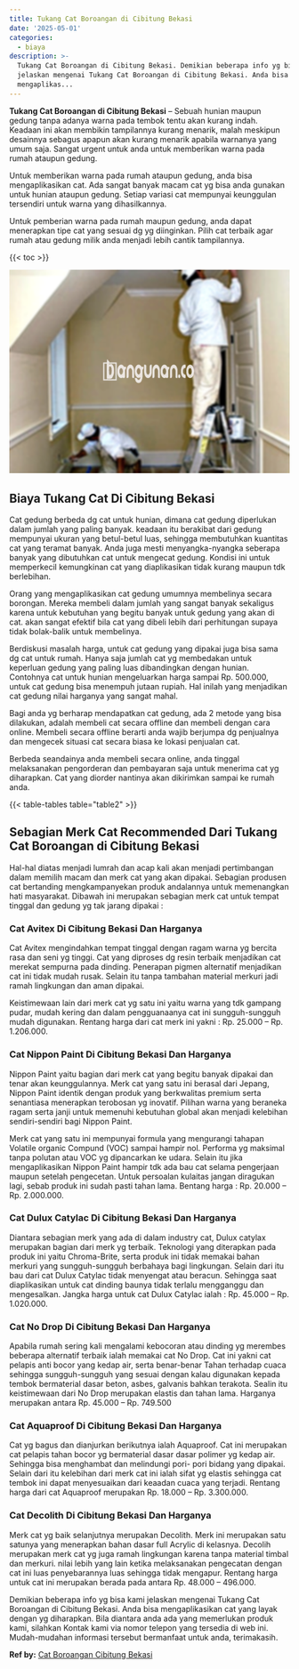 ```yaml
---
title: Tukang Cat Boroangan di Cibitung Bekasi
date: '2025-05-01'
categories:
  - biaya
description: >-
  Tukang Cat Boroangan di Cibitung Bekasi. Demikian beberapa info yg bisa kami
  jelaskan mengenai Tukang Cat Boroangan di Cibitung Bekasi. Anda bisa
  mengaplikas...
---
```


**Tukang Cat Boroangan di Cibitung Bekasi** – Sebuah hunian maupun gedung tanpa adanya warna pada tembok tentu akan kurang indah. Keadaan ini akan membikin tampilannya kurang menarik, malah meskipun desainnya sebagus apapun akan kurang menarik apabila warnanya yang umum saja. Sangat urgent untuk anda untuk memberikan warna pada rumah ataupun gedung.

Untuk memberikan warna pada rumah ataupun gedung, anda bisa mengaplikasikan cat. Ada sangat banyak macam cat yg bisa anda gunakan untuk hunian ataupun gedung. Setiap variasi cat mempunyai keunggulan tersendiri untuk warna yang dihasilkannya.

Untuk pemberian warna pada rumah maupun gedung, anda dapat menerapkan tipe cat yang sesuai dg yg diinginkan. Pilih cat terbaik agar rumah atau gedung milik anda menjadi lebih cantik tampilannya.

{{< toc >}}

![Tukang Cat Boroangan di Cibitung Bekasi](/images/jasa-cat-murah29.png)

## Biaya Tukang Cat Di Cibitung Bekasi

Cat gedung berbeda dg cat untuk hunian, dimana cat gedung diperlukan dalam jumlah yang paling banyak. keadaan itu berakibat dari gedung mempunyai ukuran yang betul-betul luas, sehingga membutuhkan kuantitas cat yang teramat banyak. Anda juga mesti menyangka-nyangka seberapa banyak yang dibutuhkan cat untuk mengecat gedung. Kondisi ini untuk memperkecil kemungkinan cat yang diaplikasikan tidak kurang maupun tdk berlebihan.

Orang yang mengaplikasikan cat gedung umumnya membelinya secara borongan. Mereka membeli dalam jumlah yang sangat banyak sekaligus karena untuk kebutuhan yang begitu banyak untuk gedung yang akan di cat. akan sangat efektif bila cat yang dibeli lebih dari perhitungan supaya tidak bolak-balik untuk membelinya.

Berdiskusi masalah harga, untuk cat gedung yang dipakai juga bisa sama dg cat untuk rumah. Hanya saja jumlah cat yg membedakan untuk keperluan gedung yang paling luas dibandingkan dengan hunian. Contohnya cat untuk hunian mengeluarkan harga sampai Rp. 500.000, untuk cat gedung bisa menempuh jutaan rupiah. Hal inilah yang menjadikan cat gedung nilai harganya yang sangat mahal.

Bagi anda yg berharap mendapatkan cat gedung, ada 2 metode yang bisa dilakukan, adalah membeli cat secara offline dan membeli dengan cara online. Membeli secara offline berarti anda wajib berjumpa dg penjualnya dan mengecek situasi cat secara biasa ke lokasi penjualan cat.

Berbeda seandainya anda membeli secara online, anda tinggal melaksanakan pengorderan dan pembayaran saja untuk menerima cat yg diharapkan. Cat yang diorder nantinya akan dikirimkan sampai ke rumah anda.

{{< table-tables table="table2" >}}

## Sebagian Merk Cat Recommended Dari Tukang Cat Boroangan di Cibitung Bekasi

Hal-hal diatas menjadi lumrah dan acap kali akan menjadi pertimbangan dalam memilih macam dan merk cat yang akan dipakai. Sebagian produsen cat bertanding mengkampanyekan produk andalannya untuk memenangkan hati masyarakat. Dibawah ini merupakan sebagian merk cat untuk tempat tinggal dan gedung yg tak jarang dipakai :

### Cat Avitex Di Cibitung Bekasi Dan Harganya

Cat Avitex mengindahkan tempat tinggal dengan ragam warna yg bercita rasa dan seni yg tinggi. Cat yang diproses dg resin terbaik menjadikan cat merekat sempurna pada dinding. Penerapan pigmen alternatif menjadikan cat ini tidak mudah rusak. Selain itu tanpa tambahan material merkuri jadi ramah lingkungan dan aman dipakai.

Keistimewaan lain dari merk cat yg satu ini yaitu warna yang tdk gampang pudar, mudah kering dan dalam pengguanaanya cat ini sungguh-sungguh mudah digunakan. Rentang harga dari cat merk ini yakni : Rp. 25.000 – Rp. 1.206.000.

### Cat Nippon Paint Di Cibitung Bekasi Dan Harganya

Nippon Paint yaitu bagian dari merk cat yang begitu banyak dipakai dan tenar akan keunggulannya. Merk cat yang satu ini berasal dari Jepang, Nippon Paint identik dengan produk yang berkwalitas premium serta senantiasa menerapkan terobosan yg inovatif. Pilihan warna yang beraneka ragam serta janji untuk memenuhi kebutuhan global akan menjadi kelebihan sendiri-sendiri bagi Nippon Paint.

Merk cat yang satu ini mempunyai formula yang mengurangi tahapan Volatile organic Compund (VOC) sampai hampir nol. Performa yg maksimal tanpa polutan atau VOC yg dipancarkan ke udara. Selain itu jika mengaplikasikan Nippon Paint hampir tdk ada bau cat selama pengerjaan maupun setelah pengecetan. Untuk persoalan kulaitas jangan diragukan lagi, sebab produk ini sudah pasti tahan lama. Bentang harga : Rp. 20.000 – Rp. 2.000.000.

### Cat Dulux Catylac Di Cibitung Bekasi Dan Harganya

Diantara sebagian merk yang ada di dalam industry cat, Dulux catylax merupakan bagian dari merk yg terbaik. Teknologi yang diterapkan pada produk ini yaitu Chroma-Brite, serta produk ini tidak memakai bahan merkuri yang sungguh-sungguh berbahaya bagi lingkungan. Selain dari itu bau dari cat Dulux Catylac tidak menyengat atau beracun. Sehingga saat diaplikasikan untuk cat dinding baunya tidak terlalu mengganggu dan mengesalkan. Jangka harga untuk cat Dulux Catylac ialah : Rp. 45.000 – Rp. 1.020.000.

### Cat No Drop Di Cibitung Bekasi Dan Harganya

Apabila rumah sering kali mengalami kebocoran atau dinding yg merembes beberapa alternatif terbaik ialah memakai cat No Drop. Cat ini yakni cat pelapis anti bocor yang kedap air, serta benar-benar Tahan terhadap cuaca sehingga sungguh-sungguh yang sesuai dengan kalau digunakan kepada tembok bermaterial dasar beton, asbes, galvanis bahkan terakota. Sealin itu keistimewaan dari No Drop merupakan elastis dan tahan lama. Harganya merupakan antara Rp. 45.000 – Rp. 749.500

### Cat Aquaproof Di Cibitung Bekasi Dan Harganya

Cat yg bagus dan dianjurkan berikutnya ialah Aquaproof. Cat ini merupakan cat pelapis tahan bocor yg bermaterial dasar dasar polimer yg kedap air. Sehingga bisa menghambat dan melindungi pori- pori bidang yang dipakai. Selain dari itu kelebihan dari merk cat ini ialah sifat yg elastis sehingga cat tembok ini dapat menyesuaikan dari keaadan cuaca yang terjadi. Rentang harga dari cat Aquaproof merupakan Rp. 18.000 – Rp. 3.300.000.

### Cat Decolith Di Cibitung Bekasi Dan Harganya

Merk cat yg baik selanjutnya merupakan Decolith. Merk ini merupakan satu satunya yang menerapkan bahan dasar full Acrylic di kelasnya. Decolih merupakan merk cat yg juga ramah lingkungan karena tanpa material timbal dan merkuri. nilai lebih yang lain ketika melaksanakan pengecatan dengan cat ini luas penyebarannya luas sehingga tidak mengapur. Rentang harga untuk cat ini merupakan berada pada antara Rp. 48.000 – 496.000.

Demikian beberapa info yg bisa kami jelaskan mengenai Tukang Cat Boroangan di Cibitung Bekasi. Anda bisa mengaplikasikan cat yang layak dengan yg diharapkan. Bila diantara anda ada yang memerlukan produk kami, silahkan Kontak kami via nomor telepon yang tersedia di web ini. Mudah-mudahan informasi tersebut bermanfaat untuk anda, terimakasih.

**Ref by:** [Cat Boroangan Cibitung Bekasi](https://id.wikipedia.org/wiki/Cat)
